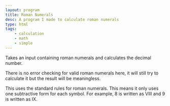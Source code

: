 ```yaml
---
layout: program
title: Roman Numerals
desc: A program I made to calculate roman numerals
type: html
tags:
    - calculation
    - math
    - simple
---
```


Takes an input containing roman numerals and calculates the decimal number.

There is no error checking for valid roman numerals here, it will still try to calculate it but the result will be meaningless.

This uses the standard rules for roman numerals. This means it only uses one subtractive form for each symbol. For example, 8 is written as VIII and 9 is written as IX.